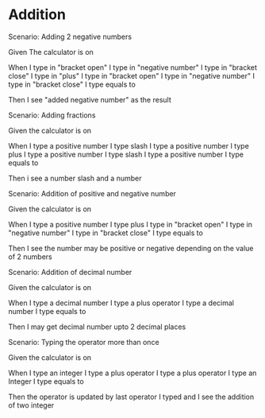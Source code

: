 # Addition

Scenario: Adding 2 negative numbers
  
  Given The calculator is on

  When I type in "bracket open"
  I type in "negative number"
  I type in "bracket close"
  I type in "plus"
  I type in "bracket open"
  I type in "negative number"
  I type in "bracket close"
  I type equals to
  
  Then I see "added negative number" as the result

Scenario: Adding fractions
  
  Given the calculator is on
  
  When I type a positive number
  I type slash
  I type a positive number
  I type plus
  I type a positive number
  I type slash
  I type a positive number
  I type equals to
  
  Then i see a number slash and a number
  
Scenario: Addition of positive and negative number
  
  Given the calculator is on
  
  When I type a positive number
  I type plus
  I type in "bracket open"
  I type in "negative number"
  I type in "bracket close"
  I type equals to
  
  Then I see the number may be positive or negative depending on the value of 2 numbers
  
Scenario: Addition of decimal number
  
  Given the calculator is on
  
  When I type a decimal number
  I type a plus operator
  I type a decimal number
  I type equals to
  
  Then I may get decimal number
  upto 2 decimal places
  
Scenario: Typing the operator more than once
  
  Given the calculator is on
  
  When I type an integer
  I type a plus operator
  I type a plus operator
  I type an Integer
  I type equals to
  
  Then the operator is updated by last operator
  I typed and I see the addition of two
  integer
